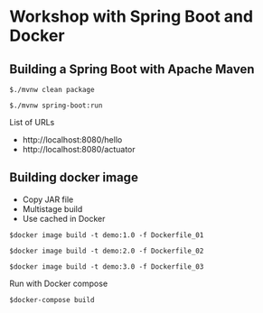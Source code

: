 # Workshop with Spring Boot and Docker

## Building a Spring Boot with Apache Maven
```
$./mvnw clean package

$./mvnw spring-boot:run
```

List of URLs
* http://localhost:8080/hello
* http://localhost:8080/actuator


## Building docker image
* Copy JAR file
* Multistage build
* Use cached in Docker
```
$docker image build -t demo:1.0 -f Dockerfile_01

$docker image build -t demo:2.0 -f Dockerfile_02

$docker image build -t demo:3.0 -f Dockerfile_03
```

Run with Docker compose
```
$docker-compose build
```